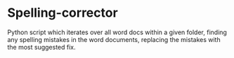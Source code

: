 # Spelling-corrector
Python script which iterates over all word docs within a given folder, finding any spelling mistakes in the word documents, replacing the mistakes with the most suggested fix.
